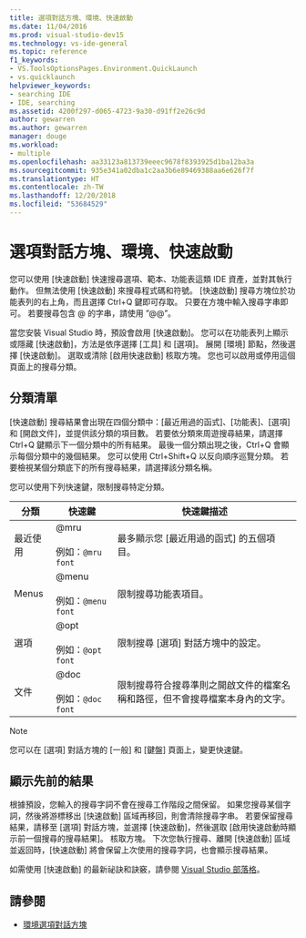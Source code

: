 ```yaml
---
title: 選項對話方塊、環境、快速啟動
ms.date: 11/04/2016
ms.prod: visual-studio-dev15
ms.technology: vs-ide-general
ms.topic: reference
f1_keywords:
- VS.ToolsOptionsPages.Environment.QuickLaunch
- vs.quicklaunch
helpviewer_keywords:
- searching IDE
- IDE, searching
ms.assetid: 4200f297-d065-4723-9a30-d91ff2e26c9d
author: gewarren
ms.author: gewarren
manager: douge
ms.workload:
- multiple
ms.openlocfilehash: aa33123a813739eeec9678f8393925d1ba12ba3a
ms.sourcegitcommit: 935e341a02dba1c2aa3b6e89469388aa6e626f7f
ms.translationtype: HT
ms.contentlocale: zh-TW
ms.lasthandoff: 12/20/2018
ms.locfileid: "53684529"
---
```

# <a name="quick-launch-environment-options-dialog-box"></a>選項對話方塊、環境、快速啟動

您可以使用 [快速啟動] 快速搜尋選項、範本、功能表這類 IDE 資產，並對其執行動作。 但無法使用 [快速啟動] 來搜尋程式碼和符號。 [快速啟動] 搜尋方塊位於功能表列的右上角，而且選擇 Ctrl+Q 鍵即可存取。 只要在方塊中輸入搜尋字串即可。 若要搜尋包含 @ 的字串，請使用 ”@@”。

當您安裝 Visual Studio 時，預設會啟用 [快速啟動]。 您可以在功能表列上顯示或隱藏 [快速啟動]，方法是依序選擇 [工具] 和 [選項]。 展開 [環境] 節點，然後選擇 [快速啟動]。 選取或清除 [啟用快速啟動] 核取方塊。 您也可以啟用或停用這個頁面上的搜尋分類。

## <a name="category-list"></a>分類清單

[快速啟動] 搜尋結果會出現在四個分類中：[最近用過的函式]、[功能表]、[選項] 和 [開啟文件]，並提供該分類的項目數。 若要依分類來周遊搜尋結果，請選擇 Ctrl+Q 鍵顯示下一個分類中的所有結果。 最後一個分類出現之後，Ctrl+Q 會顯示每個分類中的幾個結果。 您可以使用 Ctrl+Shift+Q 以反向順序巡覽分類。 若要檢視某個分類底下的所有搜尋結果，請選擇該分類名稱。

您可以使用下列快速鍵，限制搜尋特定分類。

|分類|快速鍵|快速鍵描述|
|--------------|--------------| - |
|最近使用|@mru<br /><br /> 例如：`@mru font`|最多顯示您 [最近用過的函式] 的五個項目。|
|Menus|@menu<br /><br /> 例如：`@menu font`|限制搜尋功能表項目。|
|選項|@opt<br /><br /> 例如：`@opt font`|限制搜尋 [選項] 對話方塊中的設定。|
|文件|@doc<br /><br /> 例如：`@doc font`|限制搜尋符合搜尋準則之開啟文件的檔案名稱和路徑，但不會搜尋檔案本身內的文字。|

> [!NOTE]
> 您可以在 [選項] 對話方塊的 [一般] 和 [鍵盤] 頁面上，變更快速鍵。

## <a name="show-previous-results"></a>顯示先前的結果

根據預設，您輸入的搜尋字詞不會在搜尋工作階段之間保留。 如果您搜尋某個字詞，然後將游標移出 [快速啟動] 區域再移回，則會清除搜尋字串。 若要保留搜尋結果，請移至 [選項] 對話方塊，並選擇 [快速啟動]，然後選取 [啟用快速啟動時顯示前一個搜尋的搜尋結果]。 核取方塊。 下次您執行搜尋、離開 [快速啟動] 區域並返回時，[快速啟動] 將會保留上次使用的搜尋字詞，也會顯示搜尋結果。

如需使用 [快速啟動] 的最新祕訣和訣竅，請參閱 [Visual Studio 部落格](http://go.microsoft.com/fwlink/?LinkId=236054)。

## <a name="see-also"></a>請參閱

- [環境選項對話方塊](../../ide/reference/environment-options-dialog-box.md)